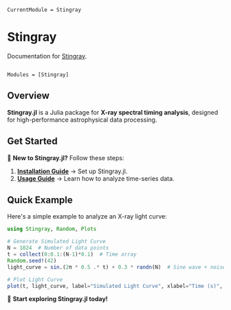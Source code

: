 ```@meta
CurrentModule = Stingray
```

# Stingray

Documentation for [Stingray](https://github.com/matteobachetti/Stingray.jl).

```@index
```

```@autodocs
Modules = [Stingray]
```
## Overview
**Stingray.jl** is a Julia package for **X-ray spectral timing analysis**, designed for high-performance astrophysical data processing.


## Get Started
🚀 **New to Stingray.jl?** Follow these steps:

1. **[Installation Guide](installation.md)** → Set up Stingray.jl.
2. **[Usage Guide](usage.md)** → Learn how to analyze time-series data.

## Quick Example
Here's a simple example to analyze an X-ray light curve:
```julia
using Stingray, Random, Plots

# Generate Simulated Light Curve
N = 1024  # Number of data points
t = collect(0:0.1:(N-1)*0.1)  # Time array
Random.seed!(42)
light_curve = sin.(2π * 0.5 .* t) + 0.3 * randn(N)  # Sine wave + noise

# Plot Light Curve
plot(t, light_curve, label="Simulated Light Curve", xlabel="Time (s)", ylabel="Intensity", title="X-ray Light Curve", legend=:topright)
```

🚀 **Start exploring Stingray.jl today!**